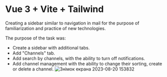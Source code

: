 # Vue 3 + Vite + Tailwind

Creating a sidebar similar to navigation in mail for the purpose of familiarization and practice of new technologies.

The purpose of the task was:
- Create a sidebar with additional tabs.
- Add "Channels" tab.
- Add search by channels, with the ability to turn off notifications.
- Add channel management with the ability to change their sorting, create or delete a channel.
![Знімок екрана 2023-08-20 153832](https://github.com/hopeless-vov/mail-sidebar-assignment/assets/63725703/834ba6f8-46be-4397-a2a4-8cf37979fc45)
